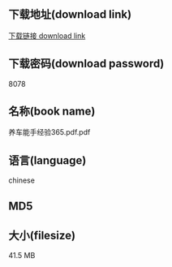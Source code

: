 ## 下载地址(download link)
[下载链接 download link](https://voluble-croquembouche-d321dc.netlify.app/?s=%E5%85%BB%E8%BD%A6%E8%83%BD%E6%89%8B%E7%BB%8F%E9%AA%8C365.pdf)

## 下载密码(download password)
8078

## 名称(book name)
养车能手经验365.pdf.pdf

## 语言(language)
chinese

## MD5


## 大小(filesize)
41.5 MB
